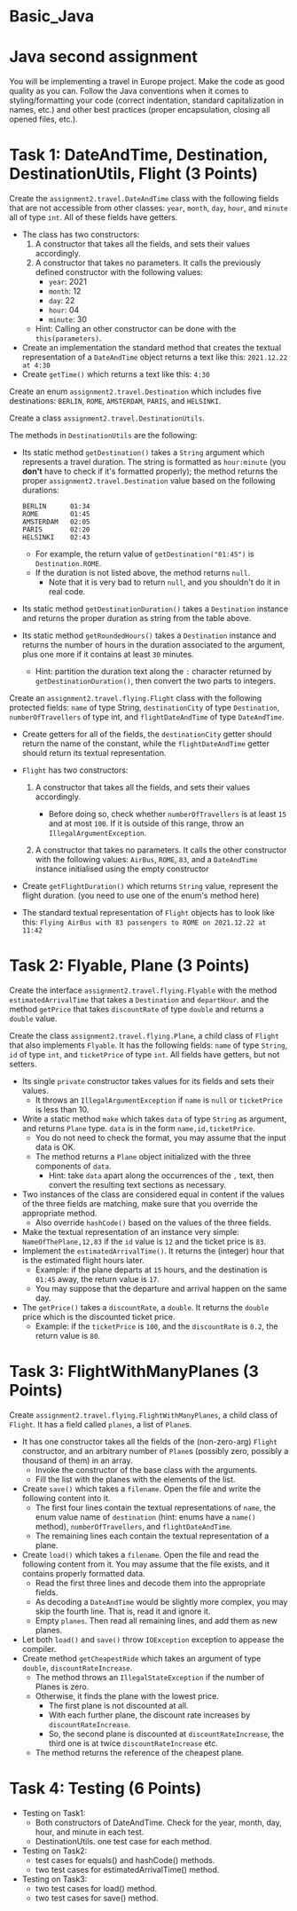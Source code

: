 # Basic_Java
# Java second assignment

You will be implementing a travel in Europe project. Make the code as good quality as you can. Follow the Java conventions 
when it comes to styling/formatting your code (correct indentation, standard capitalization in names, etc.) and other best practices 
(proper encapsulation, closing all opened files, etc.).

# Task 1: DateAndTime, Destination, DestinationUtils, Flight (3 Points)

Create the `assignment2.travel.DateAndTime` class with the following fields that are not accessible from other classes:
`year`, `month`, `day`, `hour`, and `minute` all of type `int`. All of these fields have getters.

- The class has two constructors:
    1. A constructor that takes all the fields, and sets their values accordingly.
    2. A constructor that takes no parameters. It calls the previously defined constructor with the following values:
          - `year`: 2021
          - `month`: 12
          - `day`: 22
          - `hour`: 04
          - `minute`: 30
    - Hint: Calling an other constructor can be done with the `this(parameters)`.
- Create an implementation the standard method that creates the textual representation of a `DateAndTime` object returns a text like this: `2021.12.22 at 4:30`
- Create `getTime()` which returns a text like this: `4:30`

Create an enum `assignment2.travel.Destination` which includes five destinations: `BERLIN`, `ROME`, `AMSTERDAM`, `PARIS`, and `HELSINKI`.

Create a class `assignment2.travel.DestinationUtils`.

The methods in `DestinationUtils` are the following:

- Its static method `getDestination()` takes a `String` argument which represents a travel duration. 
The string is formatted as `hour:minute` (you **don't** have to check if it's formatted properly);
 the method returns the proper `assignment2.travel.Destination` value based on the following durations:

    ~~~
    BERLIN      01:34
    ROME        01:45
    AMSTERDAM   02:05
    PARIS       02:20
    HELSINKI    02:43
    ~~~

    - For example, the return value of `getDestination("01:45")` is `Destination.ROME`.
    - If the duration is not listed above, the method returns `null`.
        - Note that it is very bad to return `null`, and you shouldn't do it in real code.

- Its static method `getDestinationDuration()` takes a `Destination` instance and returns the proper duration as string from the table above.

- Its static method `getRoundedHours()` takes a `Destination` instance and returns the number of hours in the duration associated to the argument,
 plus one more if it contains at least `30` minutes.
    - Hint: partition the duration text along the `:` character returned by `getDestinationDuration()`, then convert the two parts to integers.

Create an `assignment2.travel.flying.Flight` class with the following protected fields:
`name` of type String, `destinationCity` of type `Destination`, `numberOfTravellers` of type int, and `flightDateAndTime` of type `DateAndTime`.

- Create getters for all of the fields, the `destinationCity` getter should return the name of the constant, while the `flightDateAndTime` getter should return 
its textual representation.

- `Flight` has two constructors:
    1. A constructor that takes all the fields, and sets their values accordingly.
        - Before doing so, check whether `numberOfTravellers` is at least `15` and at most `100`. If it is outside of this range, throw an 
`IllegalArgumentException`.

    2. A constructor that takes no parameters. It calls the other constructor with the following values: `AirBus`, `ROME`, `83`, and a `DateAndTime` 
instance initialised using the empty constructor

- Create `getFlightDuration()` which returns `String` value, represent the flight duration. (you need to use one of the enum's method here)
- The standard textual representation of `Flight` objects has to look like this: `Flying AirBus with 83 passengers to ROME on 2021.12.22 at 11:42`

# Task 2: Flyable, Plane (3 Points)

Create the interface `assignment2.travel.flying.Flyable` with the method `estimatedArrivalTime` that takes a `Destination` and `departHour`. and the method `getPrice` that 
takes `discountRate` of type `double` and returns a `double` value.

Create the class `assignment2.travel.flying.Plane`, a child class of `Flight` that also implements `Flyable`. It has the following fields: `name` of type 
`String`, `id` of type `int`, and `ticketPrice` of type `int`. All fields have getters, but not setters.

- Its single `private` constructor takes values for its fields and sets their values.
    - It throws an `IllegalArgumentException` if `name` is `null` or `ticketPrice` is less than 10.
- Write a static method `make` which takes `data` of type `String` as argument, and returns `Plane` type. `data` is in the form `name,id,ticketPrice`.
    - You do not need to check the format, you may assume that the input data is OK.
    - The method returns a `Plane` object initialized with the three components of `data`.
        - Hint: take `data` apart along the occurrences of the `,` text, then convert the resulting text sections as necessary.
- Two instances of the class are considered equal in content if the values of the three fields are matching, make sure that you override the appropriate method.
    - Also override `hashCode()` based on the values of the three fields.
- Make the textual representation of an instance very simple: `NameOfThePlane,12,83` if the `id` value is `12` and the ticket price is `83`.
- Implement the `estimatedArrivalTime()`. It returns the (integer) hour that is the estimated flight hours later.
    - Example: if the plane departs at `15` hours, and the destination is `01:45` away, the return value is `17`.
    - You may suppose that the departure and arrival happen on the same day.
- The `getPrice()` takes a `discountRate`, a `double`. It returns the `double` price which is the discounted ticket price.
    - Example: if the `ticketPrice` is `100`, and the `discountRate` is `0.2`, the return value is `80`.

# Task 3: FlightWithManyPlanes (3 Points)

Create `assignment2.travel.flying.FlightWithManyPlanes`, a child class of `Flight`. It has a field called `planes`, a list of `Plane`s.

- It has one constructor takes all the fields of the (non-zero-arg) `Flight` constructor, and an arbitrary number of `Plane`s (possibly zero, possibly a thousand of them) in an array.
    - Invoke the constructor of the base class with the arguments.
    - Fill the list with the planes with the elements of the list.
- Create `save()` which takes a `filename`. Open the file and write the following content into it.
    - The first four lines contain the textual representations of `name`, the enum value name of `destination` (hint: enums have a `name()` method), `numberOfTravellers`, and `flightDateAndTime`.
    - The remaining lines each contain the textual representation of a plane.
- Create `load()` which takes a `filename`. Open the file and read the following content from it. You may assume that the file exists, and it contains properly formatted data.
    - Read the first three lines and decode them into the appropriate fields.
    - As decoding a `DateAndTime` would be slightly more complex, you may skip the fourth line. That is, read it and ignore it.
    - Empty `planes`. Then read all remaining lines, and add them as new planes.
- Let both `load()` and `save()` throw `IOException` exception to appease the compiler.
- Create method `getCheapestRide` which takes an argument of type `double`, `discountRateIncrease`.
    - The method throws an `IllegalStateException` if the number of Planes is zero.
    - Otherwise, it finds the plane with the lowest price.
        - The first plane is not discounted at all.
        - With each further plane, the discount rate increases by `discountRateIncrease`.
        - So, the second plane is discounted at `discountRateIncrease`, the third one is at twice `discountRateIncrease` etc.
    - The method returns the reference of the cheapest plane.

# Task 4: Testing (6 Points)
- Testing on Task1: 
   - Both constructors of DateAndTime. Check for the year, month, day, hour, and minute in each test.
   - DestinationUtils. one test case for each method.
 - Testing on Task2: 
   - test cases for equals() and hashCode() methods.
   - two test cases for estimatedArrivalTime() method.
- Testing on Task3:
   - two test cases for load() method.
   - two test cases for save() method.
